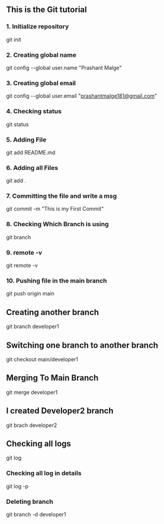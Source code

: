 ## This is the Git tutorial

### 1. Initialize repository
git init 

### 2. Creating global name 
git config --global user.name "Prashant Malge" 

### 3. Creating global email 
git config --global user.email "prashantmalge181@gmail.com"

### 4. Checking status
git status 

### 5. Adding File 
git add README.md 

### 6. Adding all Files 
git add . 

### 7. Committing the file and write a msg
git commit -m "This is my First Commit"

### 8. Checking Which Branch is using 
git branch

### 9. remote -v
git remote -v

### 10. Pushing file in the main branch
git push origin main

## Creating another branch 
git branch developer1

## Switching one branch to another branch
git checkout main/developer1

## Merging To Main Branch
git merge developer1

## I created Developer2 branch
git brach developer2

## Checking all logs 
git log

### Checking all log in details
git log -p

### Deleting branch
git branch -d developer1

